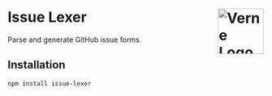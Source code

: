 # Issue Lexer <img src="https://i.imgur.com/c1HJy3b.png" alt="Verne Logo" width="90" height="90" align="right">

Parse and generate GitHub issue forms.

## Installation

```bash
npm install issue-lexer
```
